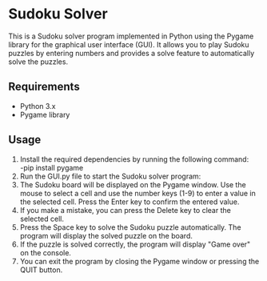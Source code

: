 # Sudoku Solver

This is a Sudoku solver program implemented in Python using the Pygame library for the graphical user interface (GUI). It allows you to play Sudoku puzzles by entering numbers and provides a solve feature to automatically solve the puzzles.

## Requirements

- Python 3.x
- Pygame library

## Usage

1. Install the required dependencies by running the following command:
   <br>-pip install pygame
2. Run the GUI.py file to start the Sudoku solver program:
3. The Sudoku board will be displayed on the Pygame window. Use the mouse to select a cell and use the number keys (1-9) to enter a value in the selected cell. Press the Enter key to confirm the entered value.
4. If you make a mistake, you can press the Delete key to clear the selected cell.
5. Press the Space key to solve the Sudoku puzzle automatically. The program will display the solved puzzle on the board.
6. If the puzzle is solved correctly, the program will display "Game over" on the console.
7. You can exit the program by closing the Pygame window or pressing the QUIT button.
